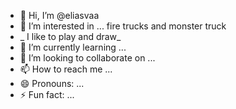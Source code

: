 - 👋 Hi, I’m @eliasvaa
- 👀 I’m interested in ... fire trucks and monster truck
- _ I like to play and draw_
- 🌱 I’m currently learning ...
- 💞️ I’m looking to collaborate on ...
- 📫 How to reach me ...
- 😄 Pronouns: ...
- ⚡ Fun fact: ...

<!---
eliasvaa/eliasvaa is a ✨ special ✨ repository because its `README.md` (this file) appears on your GitHub profile.
You can click the Preview link to take a look at your changes.
--->

